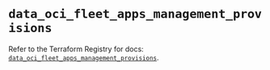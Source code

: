 # `data_oci_fleet_apps_management_provisions`

Refer to the Terraform Registry for docs: [`data_oci_fleet_apps_management_provisions`](https://registry.terraform.io/providers/oracle/oci/7.19.0/docs/data-sources/fleet_apps_management_provisions).
